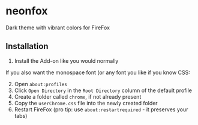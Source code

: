 # neonfox
Dark theme with vibrant colors for FireFox

## Installation
1. Install the Add-on like you would normally

If you also want the monospace font (or any font you like if you know CSS:

2. Open `about:profiles`
3. Click `Open Directory` in the `Root Directory` column of the default profile
4. Create a folder called `chrome`, if not already present
5. Copy the `userChrome.css` file into the newly created folder
6. Restart FireFox (pro tip: use `about:restartrequired` - it preserves your tabs)